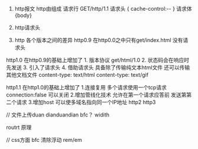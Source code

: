 1. http报文
    http由组成
    请求行 GET/http/1.1
    请求头 {
            cache-control:--
          }
    请求体 {body}

2. http请求头

3. http 各个版本之间的差异
http0.9 
    在http0.0之中只有get/index.html 没有请求头

http1.0
    在http0.9的基础上增加了
        1. 版本协议 get/html/1.0
        2. 状态码会在响应时先发送
        3. 引入了请求头
        4. 借助请求头 具备除了传输纯文本html文件 还可以传输其他文档文件
            content-type: text/html
            content-type: text/gif
        

http1.1
    在http1.0的基础上增加了
        1.连接复用 多个请求使用一个tcp请求
            connection:false 可以关闭
        2.增加管线化技术 允许在第一个请求应答前  发送第第二个请求
        3.增加host 可以使多域名指向同一个IP地址
http2
http3

//
    文件上传duan dianduandian
    bfc？
    widith

routrt 原理

// css方面
    bfc 
    清除浮动
    rem/em 
    

